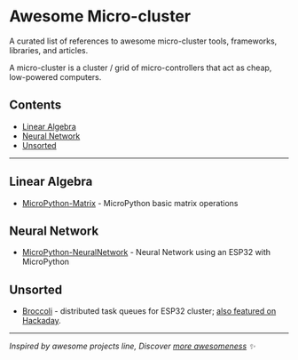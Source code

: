 # Awesome Micro-cluster

A curated list of references to awesome micro-cluster tools, frameworks, libraries, and articles.

A micro-cluster is a cluster / grid of micro-controllers that act as cheap, low-powered computers.

## Contents

- [Linear Algebra](#linear-algebra)
- [Neural Network](#neural-network)
- [Unsorted](#unsorted)

---

## Linear Algebra

- [MicroPython-Matrix](https://gitlab.com/olivierlenoir/MicroPython-Matrix) - MicroPython basic matrix operations

## Neural Network

- [MicroPython-NeuralNetwork](https://gitlab.com/olivierlenoir/MicroPython-NeuralNetwork) - Neural Network using an ESP32 with MicroPython

## Unsorted

- [Broccoli](https://github.com/Wei1234c/Broccoli/blob/master/notebooks/demo/Broccoli_readme_en.md) - distributed task queues for ESP32 cluster; [also featured on Hackaday](https://hackaday.com/2018/04/17/build-your-own-supercomputer-with-esp32s/).

---

_Inspired by awesome projects line, Discover [more awesomeness](https://github.com/bayandin/awesome-awesomeness) ✨_
